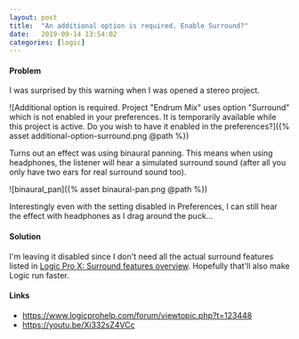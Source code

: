 ```yaml
---
layout: post
title:  "An additional option is required. Enable Surround?"
date:   2019-09-14 13:54:02
categories: [logic]
---
```


#### Problem

I was surprised by this warning when I was opened a stereo project.

![Additional option is required. Project "Endrum Mix" uses option "Surround" which is not enabled in your preferences. It is temporarily available while this project is active. Do you wish to have it enabled in the preferences?]({% asset additional-option-surround.png @path %})

Turns out an effect was using binaural panning. This means when using headphones, the listener will hear a simulated surround sound (after all you only have two ears for real surround sound too).

![binaural_pan]({% asset binaural-pan.png @path %})

Interestingly even with the setting disabled in Preferences, I can still hear the effect with headphones as I drag around the puck...

#### Solution

I'm leaving it disabled since I don't need all the actual surround features listed in [Logic Pro X: Surround features overview](https://support.apple.com/kb/PH24627?viewlocale=en_US&locale=en_US). Hopefully that'll also make Logic run faster.

#### Links

* <https://www.logicprohelp.com/forum/viewtopic.php?t=123448>
* <https://youtu.be/Xi332sZ4VCc>
